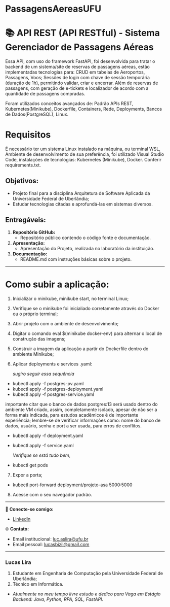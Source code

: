 # PassagensAereasUFU

# 📚 API REST (API RESTful) - Sistema Gerenciador de Passagens Aéreas
Essa API, com uso do framework FastAPI, foi desenvolvida para tratar o backend de um sistema/site de reservas de passagens aéreas, estão implementadas tecnologias para:
CRUD em tabelas de Aeroportos, Passagens, Voos; Sessões de login com chave de sessão temporária (duração de 1h), permitindo validar, criar e encerrar. 
Além de reservas de passagens, com geração de e-tickets e localizador de acordo com a quantidade de passagens compradas.

Foram utilizados conceitos avançados de: Padrão APIs REST, Kubernetes(Minikube), Dockerfile, Containers, Rede, Deployments, Bancos de Dados(PostgreSQL), Linux.

# Requisitos
É necessário ter um sistema Linux instalado na máquina, ou terminal WSL, Ambiente de desenvolvimento de sua preferência, foi utilizado Visual Studio Code, instalações de tecnologias: Kubernetes (Minikube), Docker.
Conferir requirements.txt.

## Objetivos:
- Projeto final para a disciplina Arquitetura de Software Aplicada da Universidade Federal de Uberlândia;
- Estudar tecnologias citadas e aprofundá-las em sistemas diversos.

  
## Entregáveis:
   1. **Repositório GitHub:**
      - Repositório público contendo o código fonte e documentação.
   2. **Apresentação:**
      - Apresentação do Projeto, realizada no laboratório da instituição.
   3. **Documentação:**
      - README.md com instruções básicas sobre o projeto.



---

# Como subir a aplicação:
1. Inicializar o minikube, minikube start, no terminal Linux;
2. Verifique se o minikube foi inicialiado corretamente através do Docker ou o próprio terminal;
3. Abrir projeto com o ambiente de desenvolvimento;
4. Digitar o comando eval $(minikube docker-env) para alternar o local de construção das imagens;
5. Construir a imagem da aplicação a partir do Dockerfile dentro do ambiente Minikube;
6. Aplicar deployments e services .yaml:

   *sugiro seguir essa sequência*
- kubectl apply -f postgres-pv.yaml
- kubectl apply -f postgres-deployment.yaml
- kubectl apply -f postgres-service.yaml
  
importante citar que o banco de dados postgres:13 será usado dentro do ambiente VM criado, assim, completamente isolado, apesar de não ser a forma mais indicada, para estudos acadêmicos
é de importante experiência; lembre-se de verificar informações como: nome do banco de dados, usuário, senha e port a ser usada, para erros de conflitos.

- kubectl apply -f deployment.yaml
- kubectl apply -f service.yaml
  
    *Verifique se está tudo bem,* 
- kubectl get pods

7. Expor a porta;
- kubectl port-forward deployment/projeto-asa 5000:5000
  
8. Acesse com o seu navegador padrão.


---



🔗 **Conecte-se comigo:**
- [LinkedIn](https://www.linkedin.com/in/luc-aslira/)
  
🌐 **Contato:**
- Email institucional: luc.aslira@ufu.br
- Email pessoal: lucasbizil@gmail.com

---

### Lucas Lira
1. Estudante em Engenharia de Computação pela Universidade Federal de Uberlândia; 
2. Técnico em Informática.
   
- *Atualmente no meu tempo livre estudo e dedico para Vaga em Estágio Backend: Java, Python, RPA, SQL, FastAPI.*

